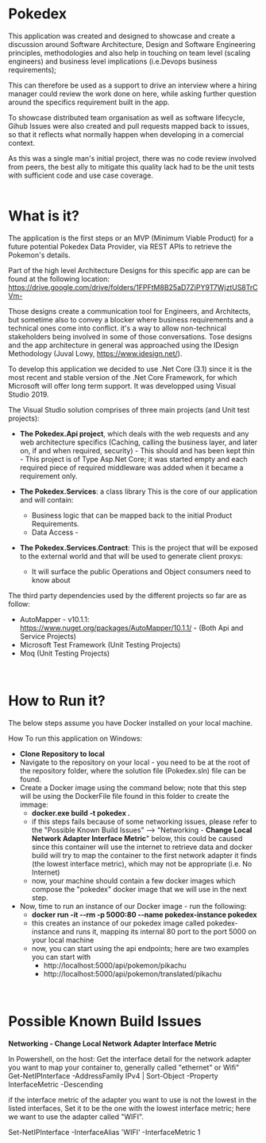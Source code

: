 # Pokedex

This application was created and designed to showcase and create a discussion around Software Architecture, Design and Software Engineering principles, methodologies and also help in touching on team level (scaling engineers) and business level implications (i.e.Devops business requirements); 

This can therefore be used as a support to drive an interview where a hiring manager could review the work done on here, while asking further question around the specifics requirement built in the app.

To showcase distributed team organisation as well as software lifecycle, Gihub Issues were also created and pull requests mapped back to issues, so that it reflects what normally happen when developing in a comercial context. 

As this was a single man's initial project, there was no code review involved from peers, the best ally to mitigate this quality lack had to be the unit tests with sufficient code and use case coverage. 
<br/><br/>

# What is it?

The application is the first steps or an MVP (Minimum Viable Product) for a future potential Pokedex Data Provider, via REST APIs to retrieve the Pokemon's details.

Part of the high level Architecture Designs for this specific app are can be found at the following location: https://drive.google.com/drive/folders/1FPFtM8B25aD7ZjPY9T7WjztUS8TrCVm-

Those designs create a communication tool for Engineers, and Architects, but sometime also to convey a blocker where business requirements and a technical ones come into conflict. it's a way to allow non-technical stakeholders being involved in some of those conversations. Tose designs and the app architecture in general was approached using the IDesign Methodology (Juval Lowy, https://www.idesign.net/).

To develop this application we decided to use .Net Core (3.1) since it is the most recent and stable version of the .Net Core Framework, for which Microsoft will offer long term support. It was developped using Visual Studio 2019.

The Visual Studio solution comprises of three main projects (and Unit test projects):
- **The Pokedex.Api project**, which deals with the web requests and any web architecture specifics (Caching, calling the business layer, and later on, if and when required, security) - This should and has been kept thin - This project is of Type Asp.Net Core; it was started empty and each required piece of required middleware was added when it became a requirement only.

- **The Pokedex.Services**: a class library  This is the core of our application and will contain:
     - Business logic that can be mapped back to the initial Product Requirements.
     - Data Access - 

- **The Pokedex.Services.Contract**: This is the project that will be exposed to the external world and that will be used to generate client proxys:
   - It will surface the public Operations and Object consumers need to know about
   

The third party dependencies used by the different projects so far are as follow:
- AutoMapper - v10.1.1: https://www.nuget.org/packages/AutoMapper/10.1.1/ - (Both Api and Service Projects)
- Microsoft Test Framework (Unit Testing Projects)
- Moq (Unit Testing Projects)

<br/>


# How to Run it?
The below steps assume you have Docker installed on your local machine.
<br/>

How To run this application on Windows:

- **Clone Repository to local**
- Navigate to the repository on your local - you need to be at the root of the repository folder, where the  solution file (Pokedex.sln) file can be found.
- Create a Docker image using the command below; note that this step will be using the DockerFile file found in this folder to create the immage:
  - **docker.exe build -t pokedex .**
  - if this steps fails because of some networking issues, please refer to the "Possible Known Build Issues" --> "Networking - **Change Local Network Adapter Interface Metric**" below, this could be caused since this container will use the internet to retrieve data and docker build will try to map the container to the first network adapter it finds (the lowest interface metric), which may not be appropriate (i.e. No Internet) 
  - now, your machine should contain a few docker images which compose the "pokedex" docker image that we will use in the next step.
- Now, time to run an instance of our Docker image - run the following:
  - **docker run -it --rm -p 5000:80 --name pokedex-instance pokedex**
  - this creates an instance of our pokedex image called pokedex-instance and runs it, mapping its internal 80 port to the port 5000 on your local machine
  - now, you can start using the api endpoints; here are two examples you can start with
    - http://localhost:5000/api/pokemon/pikachu
    - http://localhost:5000/api/pokemon/translated/pikachu

<br/>

# Possible Known Build Issues 

**Networking - Change Local Network Adapter Interface Metric**

In Powershell, on the host: Get the interface detail for the network adapter you want to map your container to, generally called "ethernet" or Wifi"  
Get-NetIPInterface -AddressFamily IPv4 | Sort-Object -Property InterfaceMetric -Descending


if the interface metric of the adapter you want to use is not the lowest in the listed interfaces, Set it to be the one with the lowest interface metric; here we want to use the adapter called "WIFI".

Set-NetIPInterface -InterfaceAlias 'WIFI' -InterfaceMetric 1


 
 
